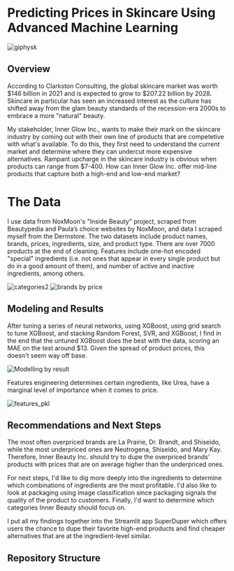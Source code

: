 # Predicting Prices in Skincare Using Advanced Machine Learning

 ![giphysk](https://github.com/mahumabid/price-prediction-ML/assets/122308796/56917c08-c6b3-4285-a23f-acb67046e7fa)

## Overview
According to Clarkston Consulting, the global skincare market was worth $146 billion in 2021 and is expected to grow to $207.22 billion by 2028. Skincare in particular has seen an increased interest as the culture has shifted away from the glam beauty standards of the recession-era 2000s to embrace a more "natural" beauty.

My stakeholder, Inner Glow Inc., wants to make their mark on the skincare industry by coming out with their own line of products that are competetive with what's available. To do this, they first need to understand the current market and determine where they can undercut more expensive alternatives. Rampant upcharge in the skincare industry is obvious when products can range from $7-400. How can Inner Glow Inc. offer mid-line products that capture both a high-end and low-end market?

# The Data
I use data from NoxMoon's "Inside Beauty" project, scraped from Beautypedia and Paula’s choice websites by NoxMoon, and data I scraped myself from the Dermstore. The two datasets include product names, brands, prices, ingredients, size, and product type. There are over 7000 products at the end of cleaning. Features include one-hot encoded "special" ingredients (i.e. not ones that appear in every single product but do in a good amount of them), and number of active and inactive ingredients, among others.

![categories2](https://github.com/mahumabid/price-prediction-ML/assets/122308796/643e3224-cbbb-4b4c-a066-2224b7cad4b1)
        ![brands by price](https://github.com/mahumabid/price-prediction-ML/assets/122308796/613f619f-063c-4059-a892-08893f26411a)



## Modeling and Results
After tuning a series of neural networks, using XGBoost, using grid search to tune XGBoost, and stacking Random Forest, SVR, and XGBoost, I find in the end that the untuned XGBoost does the best with the data, scoring an MAE on the test around $13. Given the spread of product prices, this doesn't seem way off base.

![Modelling by result](https://github.com/mahumabid/price-prediction-ML/assets/122308796/d20845d5-8a8e-49b7-9c8d-978f7e66107e)



Features engineering determines certain ingredients, like Urea, have a marginal level of importance when it comes to price.

![features_pkl](https://github.com/mahumabid/price-prediction-ML/assets/122308796/ace9a348-8977-4f25-8c99-e3268c739632)


## Recommendations and Next Steps
The most often overpriced brands are La Prairie, Dr. Brandt, and Shiseido, while the most underpriced ones are Neutrogena, Shiseido, and Mary Kay. Therefore, Inner Beauty Inc. should try to dupe the overpriced brands' products with prices that are on average higher than the underpriced ones.

For next steps, I'd like to dig more deeply into the ingredients to determine which combinations of ingredients are the most profitable. I'd also like to look at packaging using image classification since packaging signals the quality of the product to customers. Finally, I'd want to determine which categories Inner Beauty should focus on.

I put all my findings together into the Streamlit app SuperDuper which offers users the chance to dupe their favorite high-end products and find cheaper alternatives that are at the ingredient-level similar.

## Repository Structure
